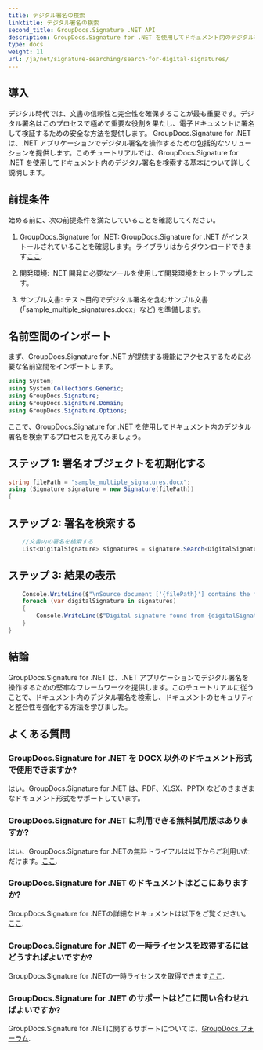 ```yaml
---
title: デジタル署名の検索
linktitle: デジタル署名の検索
second_title: GroupDocs.Signature .NET API
description: GroupDocs.Signature for .NET を使用してドキュメント内のデジタル署名を検索する方法を学びます。この包括的な機能により、ドキュメントのセキュリティと整合性が強化されます。
type: docs
weight: 11
url: /ja/net/signature-searching/search-for-digital-signatures/
---
```

## 導入
デジタル時代では、文書の信頼性と完全性を確保することが最も重要です。デジタル署名はこのプロセスで極めて重要な役割を果たし、電子ドキュメントに署名して検証するための安全な方法を提供します。 GroupDocs.Signature for .NET は、.NET アプリケーションでデジタル署名を操作するための包括的なソリューションを提供します。このチュートリアルでは、GroupDocs.Signature for .NET を使用してドキュメント内のデジタル署名を検索する基本について詳しく説明します。
## 前提条件
始める前に、次の前提条件を満たしていることを確認してください。
1.  GroupDocs.Signature for .NET: GroupDocs.Signature for .NET がインストールされていることを確認します。ライブラリはからダウンロードできます[ここ](https://releases.groupdocs.com/signature/net/).
   
2. 開発環境: .NET 開発に必要なツールを使用して開発環境をセットアップします。
   
3. サンプル文書: テスト目的でデジタル署名を含むサンプル文書 (「sample_multiple_signatures.docx」など) を準備します。

## 名前空間のインポート
まず、GroupDocs.Signature for .NET が提供する機能にアクセスするために必要な名前空間をインポートします。

```csharp
using System;
using System.Collections.Generic;
using GroupDocs.Signature;
using GroupDocs.Signature.Domain;
using GroupDocs.Signature.Options;
```

ここで、GroupDocs.Signature for .NET を使用してドキュメント内のデジタル署名を検索するプロセスを見てみましょう。
## ステップ 1: 署名オブジェクトを初期化する
```csharp
string filePath = "sample_multiple_signatures.docx";
using (Signature signature = new Signature(filePath))
{
```
## ステップ 2: 署名を検索する
```csharp
	//文書内の署名を検索する
	List<DigitalSignature> signatures = signature.Search<DigitalSignature>(SignatureType.Digital);
```
## ステップ 3: 結果の表示
```csharp
	Console.WriteLine($"\nSource document ['{filePath}'] contains the following signatures.");
	foreach (var digitalSignature in signatures)
	{
		Console.WriteLine($"Digital signature found from {digitalSignature.SignTime} with validation flag {digitalSignature.IsValid}. Certificate SN {digitalSignature.Certificate?.SerialNumber}");
	}
}
```

## 結論
GroupDocs.Signature for .NET は、.NET アプリケーションでデジタル署名を操作するための堅牢なフレームワークを提供します。このチュートリアルに従うことで、ドキュメント内のデジタル署名を検索し、ドキュメントのセキュリティと整合性を強化する方法を学びました。
## よくある質問
### GroupDocs.Signature for .NET を DOCX 以外のドキュメント形式で使用できますか?
はい。GroupDocs.Signature for .NET は、PDF、XLSX、PPTX などのさまざまなドキュメント形式をサポートしています。
### GroupDocs.Signature for .NET に利用できる無料試用版はありますか?
はい、GroupDocs.Signature for .NETの無料トライアルは以下からご利用いただけます。[ここ](https://releases.groupdocs.com/).
### GroupDocs.Signature for .NET のドキュメントはどこにありますか?
 GroupDocs.Signature for .NETの詳細なドキュメントは以下をご覧ください。[ここ](https://reference.groupdocs.com/signature/net/).
### GroupDocs.Signature for .NET の一時ライセンスを取得するにはどうすればよいですか?
 GroupDocs.Signature for .NETの一時ライセンスを取得できます[ここ](https://purchase.groupdocs.com/temporary-license/).
### GroupDocs.Signature for .NET のサポートはどこに問い合わせればよいですか?
GroupDocs.Signature for .NETに関するサポートについては、[GroupDocs フォーラム](https://forum.groupdocs.com/c/signature/13).